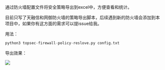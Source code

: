通过防火墙配置文件将安全策略导出到excel中，方便查看和统计。

目前只写了天融信和网御防火墙的策略导出脚本，后续遇到新的防火墙会添加到本项目中，如果你有这方面的需求可以提issue给我。

用法：

```python
python3 topsec-firewall-policy-reslove.py config.txt
```

导出效果：

![](https://cdn.jsdelivr.net/gh/handbye/images/picgo/20201126201043.png)
